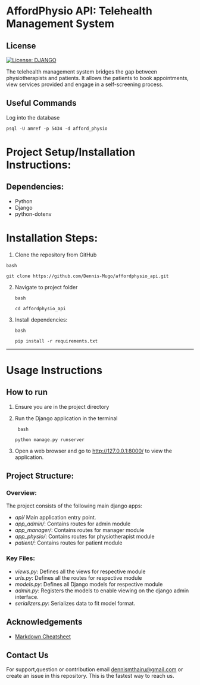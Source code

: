 # AffordPhysio API: Telehealth Management System
## License
[![License: DJANGO](https://img.shields.io/badge/License-Django-brightgreen.svg)](https://www.djangoproject.com/trademarks/)

The telehealth management system bridges the gap between physiotherapists and patients. It allows the patients to book appointments, view services provided and engage in a self-screening process.

## Useful Commands

Log into the database

```shell
psql -U amref -p 5434 -d afford_physio
```
# Project Setup/Installation Instructions:
## Dependencies:
* Python
* Django
* python-dotenv

# Installation Steps:
1. Clone the repository from GitHub
  ```
  bash
  ```
  
  ```
  git clone https://github.com/Dennis-Mugo/affordphysio_api.git
  ```


2. Navigate to project folder
    ```
    bash
    ```
    ```
    cd affordphysio_api
    ```


3. Install dependencies:
    ```
    bash
    ```
    ```
    pip install -r requirements.txt
    ```

---
# Usage Instructions
## How to run

1. Ensure you are in the project directory

   
2. Run the Django application in the terminal
   ```
    bash
   ```
    ```
    python manage.py runserver
    ```


3. Open a web browser and go to http://127.0.0.1:8000/ to view the application.

## Project Structure:

### Overview:

The project consists of the following main django apps:
- *api/* Main application entry point.
- *app_admin/*: Contains routes for admin module
- *app_manager/*: Contains routes for manager module
- *app_physio/*: Contains routes for physiotherapist module
- *patient/*: Contains routes for patient module

### Key Files:
- *views.py*: Defines all the views for respective module
- *urls.py*: Defines all the routes for respective module
- *models.py*: Defines all Django models for respective module
- *admin.py*: Registers the models to enable viewing on the django admin interface.
- *serializers.py*: Serializes data to fit model format.

## Acknowledgements

 - [Markdown Cheatsheet](https://github.com/tchapi/markdown-cheatsheet/blob/master/README.md)

## Contact Us

For support,question or contribution email dennismthairu@gmail.com or create an issue in this repository. This is the fastest way to reach us.
